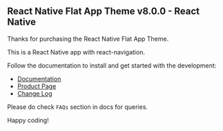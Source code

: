 ## React Native Flat App Theme v8.0.0 - React Native

Thanks for purchasing the React Native Flat App Theme.

This is a React Native app with react-navigation.

Follow the documentation to install and get started with the development:

-   [Documentation](http://docs.market.nativebase.io/react-native-flat-app-ui/)
-   [Product Page](https://market.nativebase.io/view/react-native-flat-app-theme)
-	[Change Log](http://gitstrap.com/strapmobile/FlatApp/blob/v8.0.0/React-Native/ChangeLog.md)

Please do check `FAQs` section in docs for queries.

Happy coding!

